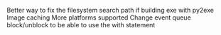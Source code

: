 Better way to fix the filesystem search path if building exe with py2exe
Image caching
More platforms supported
Change event queue block/unblock to be able to use the with statement
